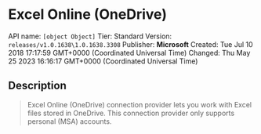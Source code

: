 # Excel Online (OneDrive)
API name: `[object Object]`
Tier: Standard
Version: `releases/v1.0.1638\1.0.1638.3308`
Publisher: **Microsoft**
Created: Tue Jul 10 2018 17:17:59 GMT+0000 (Coordinated Universal Time)
Changed: Thu May 25 2023 16:16:17 GMT+0000 (Coordinated Universal Time)

## Description
> Excel Online (OneDrive) connection provider lets you work with Excel files stored in OneDrive. This connection provider only supports personal (MSA) accounts.
